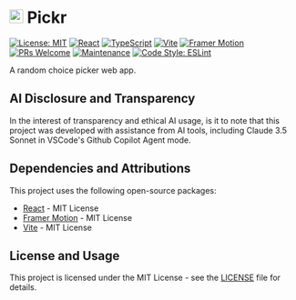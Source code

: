 # <img src="https://pickr.adri-web.dev/favicon.svg" width="24" height="24" alt="Pickr"> Pickr

[![License: MIT](https://img.shields.io/badge/License-MIT-yellow.svg)](https://opensource.org/licenses/MIT)
[![React](https://img.shields.io/badge/React-19.0.0-blue.svg)](https://reactjs.org/)
[![TypeScript](https://img.shields.io/badge/TypeScript-5.7.2-blue.svg)](https://www.typescriptlang.org/)
[![Vite](https://img.shields.io/badge/Vite-6.3.1-646CFF.svg)](https://vitejs.dev)
[![Framer Motion](https://img.shields.io/badge/Framer_Motion-12.7.4-ff69b4.svg)](https://www.framer.com/motion/)
[![PRs Welcome](https://img.shields.io/badge/PRs-welcome-brightgreen.svg)](http://makeapullrequest.com)
[![Maintenance](https://img.shields.io/badge/Maintained%3F-yes-green.svg)](https://github.com/)
[![Code Style: ESLint](https://img.shields.io/badge/Code_Style-ESLint-4B32C3.svg)](https://eslint.org)

A random choice picker web app.

## AI Disclosure and Transparency

In the interest of transparency and ethical AI usage, is it to note that this project was developed with assistance from AI tools, including Claude 3.5 Sonnet in VSCode's Github Copilot Agent mode.

## Dependencies and Attributions

This project uses the following open-source packages:

- [React](https://reactjs.org/) - MIT License
- [Framer Motion](https://www.framer.com/motion/) - MIT License
- [Vite](https://vitejs.dev/) - MIT License

## License and Usage

This project is licensed under the MIT License - see the [LICENSE](LICENSE) file for details.
